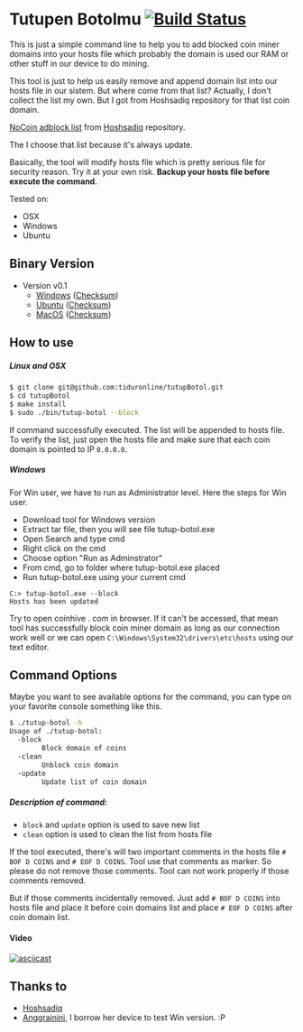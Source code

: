 # Tutupen Botolmu [![Build Status](https://travis-ci.org/tiduronline/tutupBotol.svg?branch=master)](https://travis-ci.org/tiduronline/tutupBotol)

This is just a simple command line to help you to add blocked coin miner domains into your hosts file which probably the domain is used our RAM or other stuff in our device to do mining. 

This tool is just to help us easily remove and append domain list into our hosts file in our sistem. But where come from that list? 
Actually, I don't collect the list my own. But I got from Hoshsadiq repository for that list coin domain. 

[NoCoin adblock list](https://raw.githubusercontent.com/hoshsadiq/adblock-nocoin-list/master/hosts.txt) from [Hoshsadiq](https://github.com/hoshsadiq) repository. 

The I choose that list because it's always update.

Basically, the tool will modify hosts file which is pretty serious file for security reason. Try it at your own risk. **Backup your hosts file before execute the command**.

Tested on:
- OSX
- Windows
- Ubuntu


## Binary Version

- Version v0.1
    - [Windows](/binary/tutup-botol.win.v0.1.tar) ([Checksum](/binary/tutup-botol.win.sha256))
    - [Ubuntu](/binary/tutup-botol.ubuntu.v0.1.tar) ([Checksum](/binary/tutup-botol.ubuntu.sha256))
    - [MacOS](/binary/tutup-botol.osx.v0.1.tar) ([Checksum](/binary/tutup-botol.osx.sha256))


## How to use

##### Linux and OSX
```bash
$ git clone git@github.com:tiduronline/tutupBotol.git 
$ cd tutupBotol
$ make install
$ sudo ./bin/tutup-botol --block
```
If command successfully executed. The list will be appended to hosts file. To verify the list, just open the hosts file and make sure that each coin domain is pointed to IP `0.0.0.0`.


##### Windows

For Win user, we have to run as Administrator level. Here the steps for Win user.

- Download tool for Windows version
- Extract tar file, then you will see file tutup-botol.exe
- Open Search and type cmd
- Right click on the cmd
- Choose option "Run as Adminstrator"
- From cmd, go to folder where tutup-botol.exe placed
- Run tutup-botol.exe using your current cmd

```
C:> tutup-botol.exe --block
Hosts has been updated

```

Try to open coinhive . com in browser. If it can't be accessed, that mean tool has successfully block coin miner domain as long as our connection work well or we can open `C:\Windows\System32\drivers\etc\hosts` using our text editor.


## Command Options

Maybe you want to see available options for the command, you can type on your favorite console something like this.

```bash
$ ./tutup-botol -h
Usage of ./tutup-botol:
  -block
        Block domain of coins
  -clean
        Unblock coin domain
  -update
        Update list of coin domain

```

##### Description of command:
- `block` and `update` option is used to save new list
- `clean` option is used to clean the list from hosts file

If the tool executed, there's will two important comments in the hosts file 
`# BOF D COINS` and `# EOF D COINS`. Tool use that comments as marker. So please do not remove those comments. Tool can not work properly if those comments removed. 

But if those comments incidentally removed. Just add `# BOF D COINS` into hosts file and place it before coin domains list and place `# EOF D COINS` after coin domain list. 

#### Video
[![asciicast](https://asciinema.org/a/kiljuXTmOcAMamDzWsXjZgPd1.png)](https://asciinema.org/a/kiljuXTmOcAMamDzWsXjZgPd1)


## Thanks to 
- [Hoshsadiq](https://github.com/hoshsadiq)
- [Anggrainini](https://github.com/anggrainini), I borrow her device to test Win version. :P